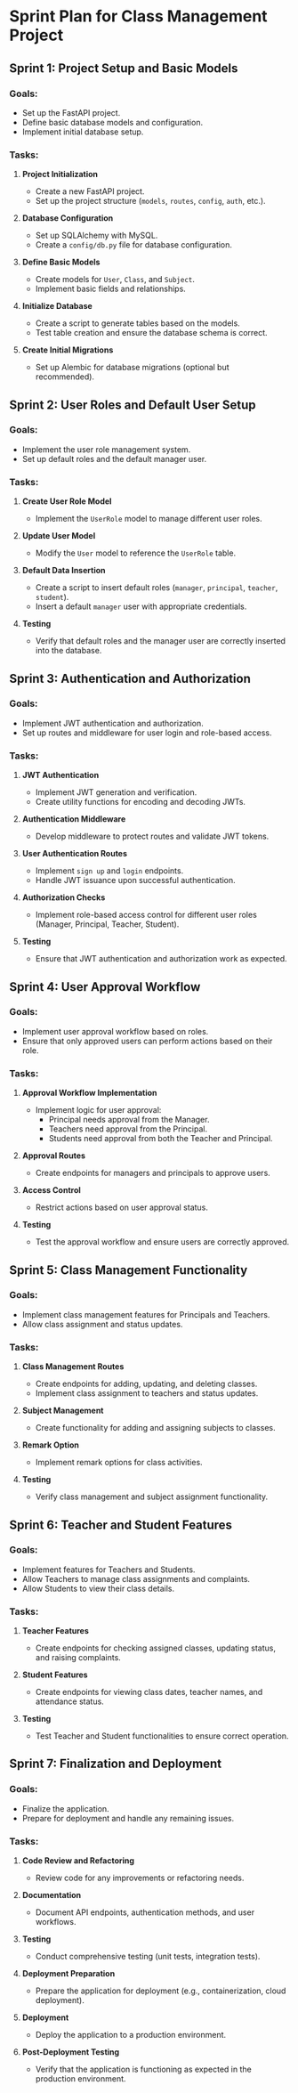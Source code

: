 # Sprint Plan for Class Management Project

## **Sprint 1: Project Setup and Basic Models**

### **Goals:**
- Set up the FastAPI project.
- Define basic database models and configuration.
- Implement initial database setup.

### **Tasks:**
1. **Project Initialization**
   - Create a new FastAPI project.
   - Set up the project structure (`models`, `routes`, `config`, `auth`, etc.).

2. **Database Configuration**
   - Set up SQLAlchemy with MySQL.
   - Create a `config/db.py` file for database configuration.

3. **Define Basic Models**
   - Create models for `User`, `Class`, and `Subject`.
   - Implement basic fields and relationships.

4. **Initialize Database**
   - Create a script to generate tables based on the models.
   - Test table creation and ensure the database schema is correct.

5. **Create Initial Migrations**
   - Set up Alembic for database migrations (optional but recommended).

## **Sprint 2: User Roles and Default User Setup**

### **Goals:**
- Implement the user role management system.
- Set up default roles and the default manager user.

### **Tasks:**
1. **Create User Role Model**
   - Implement the `UserRole` model to manage different user roles.

2. **Update User Model**
   - Modify the `User` model to reference the `UserRole` table.

3. **Default Data Insertion**
   - Create a script to insert default roles (`manager`, `principal`, `teacher`, `student`).
   - Insert a default `manager` user with appropriate credentials.

4. **Testing**
   - Verify that default roles and the manager user are correctly inserted into the database.

## **Sprint 3: Authentication and Authorization**

### **Goals:**
- Implement JWT authentication and authorization.
- Set up routes and middleware for user login and role-based access.

### **Tasks:**
1. **JWT Authentication**
   - Implement JWT generation and verification.
   - Create utility functions for encoding and decoding JWTs.

2. **Authentication Middleware**
   - Develop middleware to protect routes and validate JWT tokens.

3. **User Authentication Routes**
   - Implement `sign up` and `login` endpoints.
   - Handle JWT issuance upon successful authentication.

4. **Authorization Checks**
   - Implement role-based access control for different user roles (Manager, Principal, Teacher, Student).

5. **Testing**
   - Ensure that JWT authentication and authorization work as expected.

## **Sprint 4: User Approval Workflow**

### **Goals:**
- Implement user approval workflow based on roles.
- Ensure that only approved users can perform actions based on their role.

### **Tasks:**
1. **Approval Workflow Implementation**
   - Implement logic for user approval:
     - Principal needs approval from the Manager.
     - Teachers need approval from the Principal.
     - Students need approval from both the Teacher and Principal.

2. **Approval Routes**
   - Create endpoints for managers and principals to approve users.

3. **Access Control**
   - Restrict actions based on user approval status.

4. **Testing**
   - Test the approval workflow and ensure users are correctly approved.

## **Sprint 5: Class Management Functionality**

### **Goals:**
- Implement class management features for Principals and Teachers.
- Allow class assignment and status updates.

### **Tasks:**
1. **Class Management Routes**
   - Create endpoints for adding, updating, and deleting classes.
   - Implement class assignment to teachers and status updates.

2. **Subject Management**
   - Create functionality for adding and assigning subjects to classes.

3. **Remark Option**
   - Implement remark options for class activities.

4. **Testing**
   - Verify class management and subject assignment functionality.

## **Sprint 6: Teacher and Student Features**

### **Goals:**
- Implement features for Teachers and Students.
- Allow Teachers to manage class assignments and complaints.
- Allow Students to view their class details.

### **Tasks:**
1. **Teacher Features**
   - Create endpoints for checking assigned classes, updating status, and raising complaints.

2. **Student Features**
   - Create endpoints for viewing class dates, teacher names, and attendance status.

3. **Testing**
   - Test Teacher and Student functionalities to ensure correct operation.

## **Sprint 7: Finalization and Deployment**

### **Goals:**
- Finalize the application.
- Prepare for deployment and handle any remaining issues.

### **Tasks:**
1. **Code Review and Refactoring**
   - Review code for any improvements or refactoring needs.

2. **Documentation**
   - Document API endpoints, authentication methods, and user workflows.

3. **Testing**
   - Conduct comprehensive testing (unit tests, integration tests).

4. **Deployment Preparation**
   - Prepare the application for deployment (e.g., containerization, cloud deployment).

5. **Deployment**
   - Deploy the application to a production environment.

6. **Post-Deployment Testing**
   - Verify that the application is functioning as expected in the production environment.
